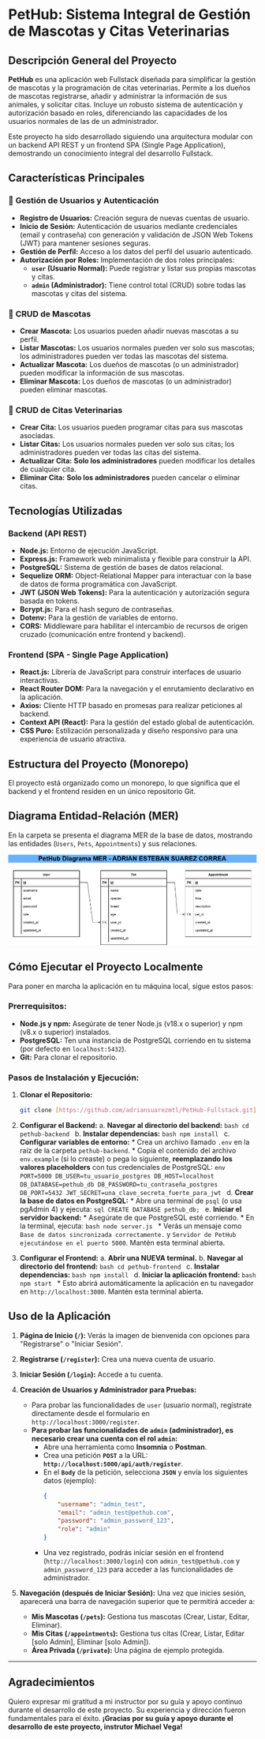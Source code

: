# PetHub: Sistema Integral de Gestión de Mascotas y Citas Veterinarias

## Descripción General del Proyecto

**PetHub** es una aplicación web Fullstack diseñada para simplificar la gestión de mascotas y la programación de citas veterinarias. Permite a los dueños de mascotas registrarse, añadir y administrar la información de sus animales, y solicitar citas. Incluye un robusto sistema de autenticación y autorización basado en roles, diferenciando las capacidades de los usuarios normales de las de un administrador.

Este proyecto ha sido desarrollado siguiendo una arquitectura modular con un backend API REST y un frontend SPA (Single Page Application), demostrando un conocimiento integral del desarrollo Fullstack.

## Características Principales

### 🐾 **Gestión de Usuarios y Autenticación**
* **Registro de Usuarios:** Creación segura de nuevas cuentas de usuario.
* **Inicio de Sesión:** Autenticación de usuarios mediante credenciales (email y contraseña) con generación y validación de JSON Web Tokens (JWT) para mantener sesiones seguras.
* **Gestión de Perfil:** Acceso a los datos del perfil del usuario autenticado.
* **Autorización por Roles:** Implementación de dos roles principales:
    * **`user` (Usuario Normal):** Puede registrar y listar sus propias mascotas y citas.
    * **`admin` (Administrador):** Tiene control total (CRUD) sobre todas las mascotas y citas del sistema.

### 🐶 **CRUD de Mascotas**
* **Crear Mascota:** Los usuarios pueden añadir nuevas mascotas a su perfil.
* **Listar Mascotas:** Los usuarios normales pueden ver solo sus mascotas; los administradores pueden ver todas las mascotas del sistema.
* **Actualizar Mascota:** Los dueños de mascotas (o un administrador) pueden modificar la información de sus mascotas.
* **Eliminar Mascota:** Los dueños de mascotas (o un administrador) pueden eliminar mascotas.

### 📅 **CRUD de Citas Veterinarias**
* **Crear Cita:** Los usuarios pueden programar citas para sus mascotas asociadas.
* **Listar Citas:** Los usuarios normales pueden ver solo sus citas; los administradores pueden ver todas las citas del sistema.
* **Actualizar Cita:** **Solo los administradores** pueden modificar los detalles de cualquier cita.
* **Eliminar Cita:** **Solo los administradores** pueden cancelar o eliminar citas.

## Tecnologías Utilizadas

### **Backend (API REST)**
* **Node.js:** Entorno de ejecución JavaScript.
* **Express.js:** Framework web minimalista y flexible para construir la API.
* **PostgreSQL:** Sistema de gestión de bases de datos relacional.
* **Sequelize ORM:** Object-Relational Mapper para interactuar con la base de datos de forma programática con JavaScript.
* **JWT (JSON Web Tokens):** Para la autenticación y autorización segura basada en tokens.
* **Bcrypt.js:** Para el hash seguro de contraseñas.
* **Dotenv:** Para la gestión de variables de entorno.
* **CORS:** Middleware para habilitar el intercambio de recursos de origen cruzado (comunicación entre frontend y backend).

### **Frontend (SPA - Single Page Application)**
* **React.js:** Librería de JavaScript para construir interfaces de usuario interactivas.
* **React Router DOM:** Para la navegación y el enrutamiento declarativo en la aplicación.
* **Axios:** Cliente HTTP basado en promesas para realizar peticiones al backend.
* **Context API (React):** Para la gestión del estado global de autenticación.
* **CSS Puro:** Estilización personalizada y diseño responsivo para una experiencia de usuario atractiva.

## Estructura del Proyecto (Monorepo)

El proyecto está organizado como un monorepo, lo que significa que el backend y el frontend residen en un único repositorio Git.

## Diagrama Entidad-Relación (MER)

En la carpeta se presenta el diagrama MER de la base de datos, mostrando las entidades (`Users`, `Pets`, `Appointments`) y sus relaciones.

![Diagrama MER de PetHub](PetHubDiagramaMER.png)

## Cómo Ejecutar el Proyecto Localmente

Para poner en marcha la aplicación en tu máquina local, sigue estos pasos:

### **Prerrequisitos:**
* **Node.js y npm:** Asegúrate de tener Node.js (v18.x o superior) y npm (v8.x o superior) instalados.
* **PostgreSQL:** Ten una instancia de PostgreSQL corriendo en tu sistema (por defecto en `localhost:5432`).
* **Git:** Para clonar el repositorio.

### **Pasos de Instalación y Ejecución:**

1.  **Clonar el Repositorio:**
    ```bash
    git clone [https://github.com/adriansuarezmtl/PetHub-Fullstack.git](https://github.com/adriansuarezmtl/PetHub-Fullstack.git)
    ```

2.  **Configurar el Backend:**
    a.  **Navegar al directorio del backend:**
        ```bash
        cd pethub-backend
        ```
    b.  **Instalar dependencias:**
        ```bash
        npm install
        ```
    c.  **Configurar variables de entorno:**
        * Crea un archivo llamado `.env` en la raíz de la carpeta `pethub-backend`.
        * Copia el contenido del archivo `env.example` (si lo creaste) o pega lo siguiente, **reemplazando los valores placeholders** con tus credenciales de PostgreSQL:
            ```env
            PORT=5000
            DB_USER=tu_usuario_postgres
            DB_HOST=localhost
            DB_DATABASE=pethub_db
            DB_PASSWORD=tu_contraseña_postgres
            DB_PORT=5432
            JWT_SECRET=una_clave_secreta_fuerte_para_jwt
            ```
    d.  **Crear la base de datos en PostgreSQL:**
        * Abre una terminal de `psql` (o usa pgAdmin 4) y ejecuta:
            ```sql
            CREATE DATABASE pethub_db;
            ```
    e.  **Iniciar el servidor backend:**
        * Asegúrate de que PostgreSQL esté corriendo.
        * En la terminal, ejecuta:
            ```bash
            node server.js
            ```
        * Verás un mensaje como `Base de datos sincronizada correctamente.` y `Servidor de PetHub ejecutándose en el puerto 5000`. Mantén esta terminal abierta.

3.  **Configurar el Frontend:**
    a.  **Abrir una NUEVA terminal.**
    b.  **Navegar al directorio del frontend:**
        ```bash
        cd pethub-frontend
        ```
    c.  **Instalar dependencias:**
        ```bash
        npm install
        ```
    d.  **Iniciar la aplicación frontend:**
        ```bash
        npm start
        ```
        * Esto abrirá automáticamente la aplicación en tu navegador en `http://localhost:3000`. Mantén esta terminal abierta.

## Uso de la Aplicación

1.  **Página de Inicio (`/`):** Verás la imagen de bienvenida con opciones para "Registrarse" o "Iniciar Sesión".
2.  **Registrarse (`/register`):** Crea una nueva cuenta de usuario.
3.  **Iniciar Sesión (`/login`):** Accede a tu cuenta.

4.  **Creación de Usuarios y Administrador para Pruebas:**
    * Para probar las funcionalidades de `user` (usuario normal), regístrate directamente desde el formulario en `http://localhost:3000/register`.
    * **Para probar las funcionalidades de `admin` (administrador), es necesario crear una cuenta con el rol `admin`:**
        * Abre una herramienta como **Insomnia** o **Postman**.
        * Crea una petición **`POST`** a la URL: **`http://localhost:5000/api/auth/register`**.
        * En el **`Body`** de la petición, selecciona **`JSON`** y envía los siguientes datos (ejemplo):
            ```json
            {
                "username": "admin_test",
                "email": "admin_test@pethub.com",
                "password": "admin_password_123",
                "role": "admin"
            }
            ```
        * Una vez registrado, podrás iniciar sesión en el frontend (`http://localhost:3000/login`) con `admin_test@pethub.com` y `admin_password_123` para acceder a las funcionalidades de administrador.

5.  **Navegación (después de Iniciar Sesión):** Una vez que inicies sesión, aparecerá una barra de navegación superior que te permitirá acceder a:
    * **Mis Mascotas (`/pets`):** Gestiona tus mascotas (Crear, Listar, Editar, Eliminar).
    * **Mis Citas (`/appointments`):** Gestiona tus citas (Crear, Listar, Editar [solo Admin], Eliminar [solo Admin]).
    * **Área Privada (`/private`):** Una página de ejemplo protegida.

---
## Agradecimientos

Quiero expresar mi gratitud a mi instructor por su guía y apoyo continuo durante el desarrollo de este proyecto. Su experiencia y dirección fueron fundamentales para el éxito.
**¡Gracias por su guía y apoyo durante el desarrollo de este proyecto, instrutor Michael Vega!**